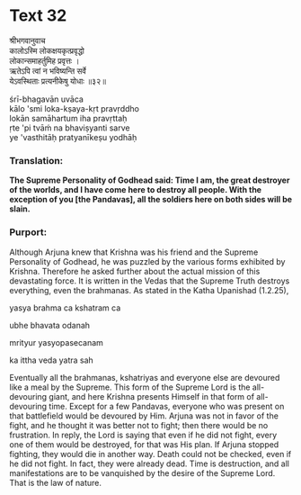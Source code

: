 # Text 32

श्रीभगवानुवाच  
कालोऽस्मि लोकक्षयकृत्प्रवृद्धो  
लोकान्समाहर्तुमिह प्रवृत्तः ।  
ऋतेऽपि त्वां न भविष्यन्ति सर्वे  
येऽवस्थिताः प्रत्यनीकेषु योधाः ॥३२॥

śrī-bhagavān uvāca  
kālo 'smi loka-kṣaya-kṛt pravṛddho  
lokān samāhartum iha pravṛttaḥ  
ṛte 'pi tvāḿ na bhaviṣyanti sarve  
ye 'vasthitāḥ pratyanīkeṣu yodhāḥ



### Translation:

**The Supreme Personality of Godhead said: Time I am, the great destroyer of the worlds, and I have come here to destroy all people. With the exception of you [the Pandavas], all the soldiers here on both sides will be slain.**

### Purport:

Although Arjuna knew that Krishna was his friend and the Supreme Personality of Godhead, he was puzzled by the various forms exhibited by Krishna. Therefore he asked further about the actual mission of this devastating force. It is written in the Vedas that the Supreme Truth destroys everything, even the brahmanas. As stated in the Katha Upanishad (1.2.25),

yasya brahma ca kshatram ca

ubhe bhavata odanah

mrityur yasyopasecanam

ka ittha veda yatra sah

Eventually all the brahmanas, kshatriyas and everyone else are devoured like a meal by the Supreme. This form of the Supreme Lord is the all-devouring giant, and here Krishna presents Himself in that form of all-devouring time. Except for a few Pandavas, everyone who was present on that battlefield would be devoured by Him. Arjuna was not in favor of the fight, and he thought it was better not to fight; then there would be no frustration. In reply, the Lord is saying that even if he did not fight, every one of them would be destroyed, for that was His plan. If Arjuna stopped fighting, they would die in another way. Death could not be checked, even if he did not fight. In fact, they were already dead. Time is destruction, and all manifestations are to be vanquished by the desire of the Supreme Lord. That is the law of nature.